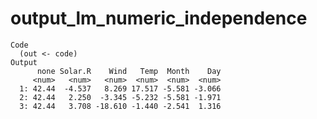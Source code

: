 # output_lm_numeric_independence

    Code
      (out <- code)
    Output
          none Solar.R    Wind   Temp  Month    Day
         <num>   <num>   <num>  <num>  <num>  <num>
      1: 42.44  -4.537   8.269 17.517 -5.581 -3.066
      2: 42.44   2.250  -3.345 -5.232 -5.581 -1.971
      3: 42.44   3.708 -18.610 -1.440 -2.541  1.316

